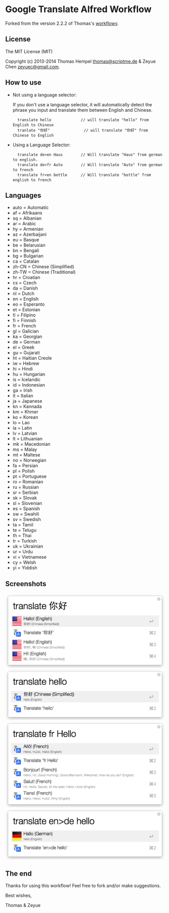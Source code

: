 Google Translate Alfred Workflow
=============================

Forked from the version 2.2.2 of Thomas's [workflowv](https://github.com/thomashempel/AlfredGoogleTranslateWorkflow).

## License

The MIT License (MIT)

Copyright (c) 2013-2014 Thomas Hempel <thomas@scriptme.de> & Zeyue Chen <zeyuec@gmail.com>.

## How to use

* Not using a language selector: 


	If you don't use a language selector, it will automatically detect the phrase you input and translate them between English and Chinese.
	
		translate hello 			// will translate "hello" from English to Chinese
		tranlate "你好"				// will translate "你好" from Chinese to English

* Using a Language Selector:

		translate de>en Haus		// Will translate "Haus" from german to english.
	    translate de>fr Auto		// Will translate "Auto" from german to french
	    translate fr<en bottle		// Will translate "bottle" from english to french  
    
## Languages

* auto = Automatic
* af = Afrikaans
* sq = Albanian
* ar = Arabic
* hy = Armenian
* az = Azerbaijani
* eu = Basque
* be = Belarusian
* bn = Bengali
* bg = Bulgarian
* ca = Catalan
* zh-CN = Chinese (Simplified)
* zh-TW = Chinese (Traditional)
* hr = Croatian
* cs = Czech
* da = Danish
* nl = Dutch
* en = English
* eo = Esperanto
* et = Estonian
* tl = Filipino
* fi = Finnish
* fr = French
* gl = Galician
* ka = Georgian
* de = German
* el = Greek
* gu = Gujarati
* ht = Haitian Creole
* iw = Hebrew
* hi = Hindi
* hu = Hungarian
* is = Icelandic
* id = Indonesian
* ga = Irish
* it = Italian
* ja = Japanese
* kn = Kannada
* km = Khmer
* ko = Korean
* lo = Lao
* la = Latin
* lv = Latvian
* lt = Lithuanian
* mk = Macedonian
* ms = Malay
* mt = Maltese
* no = Norwegian
* fa = Persian
* pl = Polish
* pt = Portuguese
* ro = Romanian
* ru = Russian
* sr = Serbian
* sk = Slovak
* sl = Slovenian
* es = Spanish
* sw = Swahili
* sv = Swedish
* ta = Tamil
* te = Telugu
* th = Thai
* tr = Turkish
* uk = Ukrainian
* ur = Urdu
* vi = Vietnamese
* cy = Welsh
* yi = Yiddish

## Screenshots

<img src="screenshot/1.png" />
<img src="screenshot/2.png" />
<img src="screenshot/3.png" />
<img src="screenshot/4.png" />

## The end

Thanks for using this workflow!
Feel free to fork and/or make suggestions.

Best wishes, 

Thomas & Zeyue